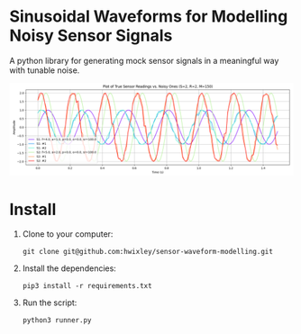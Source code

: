 # Sinusoidal Waveforms for Modelling Noisy Sensor Signals
A python library for generating mock sensor signals in a meaningful way with tunable noise.

![sample](generated/2sensors-3readings-per-sensor.png)

# Install


1. Clone to your computer:
    ```
    git clone git@github.com:hwixley/sensor-waveform-modelling.git
    ```
2. Install the dependencies:
   ```
   pip3 install -r requirements.txt
   ```

3. Run the script:
   ```
   python3 runner.py
   ```